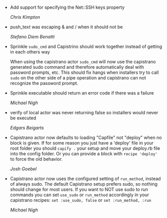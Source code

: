 *   Add support for specifying the Net::SSH keys property

    *Chris Kimpton*

*   push_text was escaping & and / when it should not be

    *Stefano Diem Benatti*

*   Sprinkle `sudo_cmd` and Capistrino should work together instead of getting in each others way
    
    When using the capistrano actor `sudo_cmd` will now use the capistrano
    generated sudo command and therefore automatically deal with password
    prompts, etc.  This should fix hangs when installers try to call `sudo` on 
    the other side of a pipe operation and capistrano can not recognize the
    password prompt.

*   Sprinkle executable should return an error code if there was a failure

    *Michael Nigh*
    
*   verify of local actor was never returning false so installers would never be executed

    *Edgars Beigarts*

*   Capistrano actor now defaults to loading "Capfile" not "deploy" when no block is given.
    If for some reason you just have a 'deploy' file in your root folder you
    should `capify .` your setup and move your deploy.rb file into the config
    folder.  Or you can provide a block with `recipe 'deploy'` to force the
    old behavior.
    
    *Josh Goebel*
    
*   Capistrano actor now uses the configured setting of `run_method`, instead of always sudo.
    The default Capistrano setup prefers sudo, so nothing should change for 
    most users.  If you want to NOT use sudo to run commands you can set 
    `use_sudo` or `run_method` accordingly in your capistrano recipes:
    `set :use_sudo, false` or `set :run_method, :run`
    
    *Michael Nigh*
